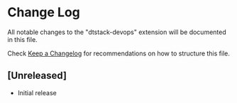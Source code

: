 # Change Log

All notable changes to the "dtstack-devops" extension will be documented in this file.

Check [Keep a Changelog](http://keepachangelog.com/) for recommendations on how to structure this file.

## [Unreleased]

- Initial release